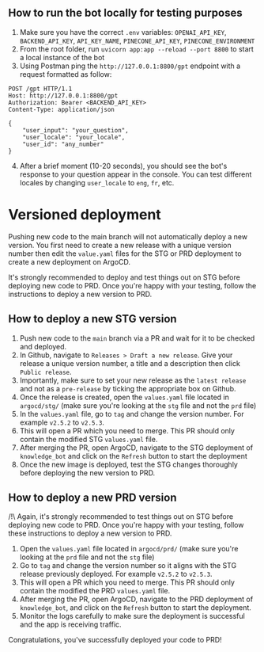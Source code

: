 ## How to run the bot locally for testing purposes  

1. Make sure you have the correct `.env` variables: `OPENAI_API_KEY`, `BACKEND_API_KEY`, `API_KEY_NAME`, `PINECONE_API_KEY`, `PINECONE_ENVIRONMENT`
2. From the root folder, run `uvicorn app:app --reload --port 8800` to start a local instance of the bot 
3. Using Postman ping the `http://127.0.0.1:8800/gpt` endpoint with a request formatted as follow:

```
POST /gpt HTTP/1.1
Host: http://127.0.0.1:8800/gpt
Authorization: Bearer <BACKEND_API_KEY>
Content-Type: application/json

{
    "user_input": "your_question",
    "user_locale": "your_locale",
    "user_id": "any_number"
}
```
4.  After a brief moment (10-20 seconds), you should see the bot's response to your question appear in the console. You can test different locales by changing `user_locale` to `eng`, `fr`, etc.

# Versioned deployment

Pushing new code to the main branch will not automatically deploy a new version. You first need to create a new release with a unique version number then edit the `value.yaml` files for the STG or PRD deployment to create a new deployment on ArgoCD.

It's strongly recommended to deploy and test things out on STG before deploying new code to PRD. Once you're happy with your testing, follow the instructions to deploy a new version to PRD.

## How to deploy a new STG version

1. Push new code to the `main` branch via a PR and wait for it to be checked and deployed.
2. In Github, navigate to `Releases > Draft a new release`. Give your release a unique version number, a title and a description then click `Public release`.
3. Importantly, make sure to set your new release as the `latest release` and not as a `pre-release` by ticking the appropriate box on Github.
4. Once the release is created, open the `values.yaml` file located in `argocd/stg/` (make sure you're looking at the `stg` file and not the `prd` file)
5. In the `values.yaml` file, go to `tag` and change the version number. For example `v2.5.2` to `v2.5.3`.
6. This will open a PR which you need to merge. This PR should only contain the modified STG `values.yaml` file.
7. After merging the PR, open ArgoCD, navigate to the STG deployment of `knowledge_bot` and click on the `Refresh` button to start the deployment
8. Once the new image is deployed, test the STG changes thoroughly before deploying the new version to PRD.


## How to deploy a new PRD version

/!\ Again, it's strongly recommended to test things out on STG before deploying new code to PRD. Once you're happy with your testing, follow these instructions to deploy a new version to PRD.

1. Open the `values.yaml` file located in `argocd/prd/` (make sure you're looking at the `prd` file and not the `stg` file)
2. Go to `tag` and change the version number so it aligns with the STG release previously deployed. For example `v2.5.2` to `v2.5.3`.
3. This will open a PR which you need to merge. This PR should only contain the modified the PRD `values.yaml` file.
4. After merging the PR, open ArgoCD, navigate to the PRD deployment of `knowledge_bot`, and click on the `Refresh` button to start the deployment.
5. Monitor the logs carefully to make sure the deployment is successful and the app is receiving traffic.

Congratulations, you've successfully deployed your code to PRD!
